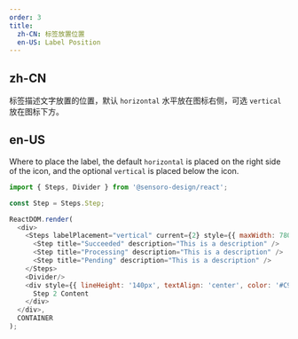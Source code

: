 ```yaml
---
order: 3
title: 
  zh-CN: 标签放置位置
  en-US: Label Position
---
```


## zh-CN

标签描述文字放置的位置，默认 `horizontal` 水平放在图标右侧，可选 `vertical` 放在图标下方。

## en-US

Where to place the label, the default `horizontal` is placed on the right side of the icon, and the optional `vertical` is placed below the icon.

```js
import { Steps, Divider } from '@sensoro-design/react';

const Step = Steps.Step;

ReactDOM.render(
  <div>
    <Steps labelPlacement="vertical" current={2} style={{ maxWidth: 780, margin: '0 auto' }}>
      <Step title="Succeeded" description="This is a description" />
      <Step title="Processing" description="This is a description" />
      <Step title="Pending" description="This is a description" />
    </Steps>
    <Divider/>
    <div style={{ lineHeight: '140px', textAlign: 'center', color: '#C9CDD4' }}>
      Step 2 Content
    </div>
  </div>,
  CONTAINER
);
```
